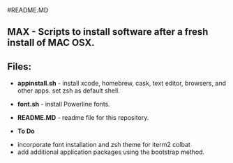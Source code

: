 #README.MD

## MAX - Scripts to install software after a fresh install of MAC OSX.

## Files:

* **appinstall.sh** - install xcode, homebrew, cask, text editor, browsers, and other apps. set zsh as default shell.

* **font.sh** - install Powerline fonts.

* **README.MD** - readme file for this repository.

* **To Do**
 - incorporate font installation and zsh theme for iterm2 colbat
 - add additional application packages using the bootstrap method.
